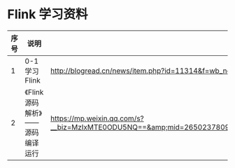 # Flink 学习资料
|序号|说明|网址|备注|
|---|---|---|---|
|1|0-1学习 Flink|http://blogread.cn/news/item.php?id=11314&f=wb_news||
|2|《Flink 源码解析》—— 源码编译运行|https://mp.weixin.qq.com/s?__biz=MzIxMTE0ODU5NQ==&amp;mid=2650237809&amp;idx=1&amp;sn=2a0fe81b3bb66e9b3b42a1f682a98d7d&amp;chksm=8f5a012db82d883b34912841f46e7a49148e8fd799a8c4dbc286adfffa6f3c37c1d6ed1b2ef6&amp;scene=38#wechat_redirect&comefrom=https://blogread.cn/news/||

